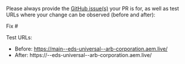 Please always provide the [GitHub issue(s)](../issues) your PR is for, as well as test URLs where your change can be observed (before and after):

Fix #<gh-issue-id>

Test URLs:
- Before: https://main--eds-universal--arb-corporation.aem.live/
- After: https://<branch>--eds-universal--arb-corporation.aem.live/
